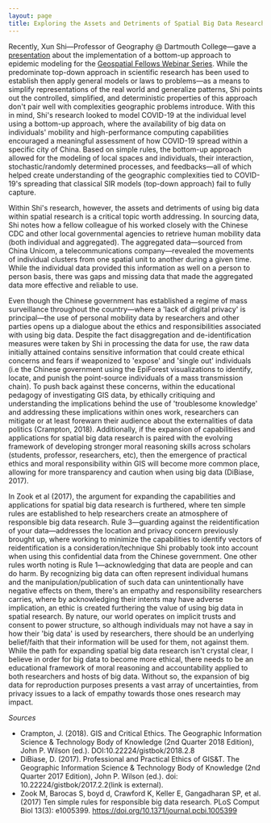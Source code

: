 ```yaml
---
layout: page
title: Exploring the Assets and Detriments of Spatial Big Data Research
---
```


Recently, Xun Shi—Professor of Geography @ Dartmouth College—gave a [presentation](https://aag-geospatialfellows-series.secure-platform.com/a/solicitations/16/sessiongallery/246) about the implementation of a bottom-up approach to epidemic modeling for the [Geospatial Fellows Webinar Series](https://gsi.cigi.illinois.edu/geospatial-fellows-webinar-series/). While the predominate top-down approach in scientific research has been used to establish then apply general models or laws to problems—as a means to simplify representations of the real world and generalize patterns, Shi points out the controlled, simplified, and deterministic properties of this approach don't pair well with complexities geographic problems introduce. With this in mind, Shi's research looked to model COVID-19 at the individual level using a bottom-up approach, where the availability of big data on individuals' mobility and high-performance computing capabilities encouraged a meaningful assessment of how COVID-19 spread within a specific city of China. Based on simple rules, the bottom-up approach allowed for the modeling of local spaces and individuals, their interaction, stochastic/randomly determined processes, and feedbacks—all of which helped create understanding of the geographic complexities tied to COVID-19's spreading that classical SIR models (top-down approach) fail to fully capture.

Within Shi's research, however, the assets and detriments of using big data within spatial research is a critical topic worth addressing. In sourcing data, Shi notes how a fellow colleague of his worked closely with the Chinese CDC and other local governmental agencies to retrieve human mobility data (both individual and aggregated). The aggregated data—sourced from China Unicom, a telecommunications company—revealed the movements of individual clusters from one spatial unit to another during a given time. While the individual data provided this information as well on a person to person basis, there was gaps and missing data that made the aggregated data more effective and reliable to use.

Even though the Chinese government has established a regime of mass surveillance throughout the country—where a 'lack of digital privacy' is principal—the use of personal mobility data by researchers and other parties opens up a dialogue about the ethics and responsibilities associated with using big data. Despite the fact disaggregation and de-identification measures were taken by Shi in processing the data for use, the raw data initially attained contains sensitive information that could create ethical concerns and fears if weaponized to 'expose' and 'single out' individuals (i.e the Chinese government using the EpiForest visualizations to identify, locate, and punish the point-source individuals of a mass transmission chain). To push back against these concerns, within the educational pedagogy of investigating GIS data, by ethically critiquing and understanding the implications behind the use of 'troublesome knowledge' and addressing these implications within ones work, researchers can mitigate or at least forewarn their audience about the externalities of data politics (Crampton, 2018). Additionally, if the expansion of capabilities and applications for spatial big data research is paired with the evolving framework of developing stronger moral reasoning skills across scholars (students, professor, researchers, etc), then the emergence of practical ethics and moral responsibility within GIS will become more common place, allowing for more transparency and caution when using big data (DiBiase, 2017).

In Zook et al (2017), the argument for expanding the capabilities and applications for spatial big data research is furthered, where ten simple rules are established to help researchers create an atmosphere of responsible big data research. Rule 3—guarding against the reidentification of your data—addresses the location and privacy concern previously brought up, where working to minimize the capabilities to identify vectors of reidentification is a consideration/technique Shi probably took into account when using this confidential data from the Chinese government. One other rules worth noting is Rule 1—acknowledging that data are people and can do harm. By recognizing big data can often represent individual humans and the manipulation/publication of such data can unintentionally have negative effects on them, there's an empathy and responsibility researchers carries, where by acknowledging their intents may have adverse implication, an ethic is created furthering the value of using big data in spatial research. By nature, our world operates on implicit trusts and consent to power structure, so although individuals may not have a say in how their 'big data' is used by researchers, there should be an underlying belief/faith that their information will be used for them, not against them. While the path for expanding spatial big data research isn't crystal clear, I believe in order for big data to become more ethical, there needs to be an educational framework of moral reasoning and accountability applied to both researchers and hosts of big data. Without so, the expansion of big data for reproduction purposes presents a vast array of uncertainties, from privacy issues to a lack of empathy towards those ones research may impact.

*Sources*
- Crampton, J. (2018). GIS and Critical Ethics. The Geographic Information Science & Technology Body of Knowledge (2nd Quarter 2018 Edition), John P. Wilson (ed.). DOI:10.22224/gistbok/2018.2.8
- DiBiase, D. (2017). Professional and Practical Ethics of GIS&T. The Geographic Information Science & Technology Body of Knowledge (2nd Quarter 2017 Edition), John P. Wilson (ed.). doi: 10.22224/gistbok/2017.2.2(link is external).
- Zook M, Barocas S, boyd d, Crawford K, Keller E, Gangadharan SP, et al. (2017) Ten simple rules for responsible big data research. PLoS Comput Biol 13(3): e1005399. https://doi.org/10.1371/journal.pcbi.1005399
